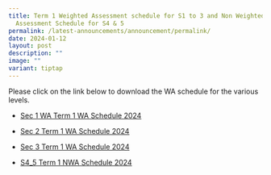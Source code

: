 ```yaml
---
title: Term 1 Weighted Assessment schedule for S1 to 3 and Non Weighted
  Assessment Schedule for S4 & 5
permalink: /latest-announcements/announcement/permalink/
date: 2024-01-12
layout: post
description: ""
image: ""
variant: tiptap
---
```

<p>Please click on the link below to download the WA schedule for the various levels.</p><p></p><ul data-tight="true" class="tight"><li><p><a href="/files/S1_2024_Term_1_Weighted_Assessment__Overall_Schedule_12_Jan.pdf" rel="noopener noreferrer nofollow" target="_blank">Sec 1 WA Term 1 WA Schedule 2024</a></p></li><li><p><a href="/files/S2_2024_Term_1_Weighted_Assessment__Overall_Schedule_12_Jan.pdf" rel="noopener noreferrer nofollow" target="_blank">Sec 2 Term 1 WA Schedule 2024</a></p></li><li><p><a href="/files/S3_2024_Term_1_Weighted_Assessment__Overall_Schedule_12_Jan.pdf" rel="noopener noreferrer nofollow" target="_blank">Sec 3 Term 1 WA Schedule 2024</a></p></li><li><p><a href="/files/S4_5_2024_Term_1_Weighted_Assessment__Overall_Schedule_12_Jan.pdf" rel="noopener noreferrer nofollow" target="_blank">S4_5 Term 1 NWA Schedule 2024</a></p></li></ul><p></p><p></p>